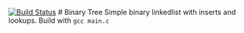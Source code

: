 [![Build Status](https://travis-ci.org/montao/BST.svg?branch=master)](https://travis-ci.org/montao/BST) # Binary Tree
Simple binary linkedlist with inserts and lookups.
Build with `gcc main.c`
